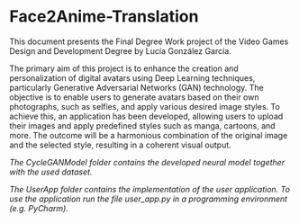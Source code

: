 # Face2Anime-Translation

This document presents the Final Degree Work project of the Video Games Design and
Development Degree by Lucía González García.

The primary aim of this project is to enhance the creation and personalization of
digital avatars using Deep Learning techniques, particularly Generative Adversarial Networks
(GAN) technology. The objective is to enable users to generate avatars based on
their own photographs, such as selfies, and apply various desired image styles. To achieve
this, an application has been developed, allowing users to upload their images and apply
predefined styles such as manga, cartoons, and more. The outcome will be a harmonious
combination of the original image and the selected style, resulting in a coherent visual
output.

*The CycleGANModel folder contains the developed neural model together with the used dataset.*

*The UserApp folder contains the implementation of the user application. To use the application run the file user_app.py in a programming environment (e.g. PyCharm).*
